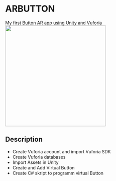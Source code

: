# ARBUTTON
My first Button AR app using Unity and Vuforia <br>
<img src="https://github.com/Alexart1995/ARBUTTON/blob/main/But_AR.mp4" width="320" height="320">
## Description
- Create Vuforia account and import Vuforia SDK
- Create Vuforia databases
- Import Assets in Unity
- Create and Add Virtual Button
- Create C# skript to programm virtual Button

